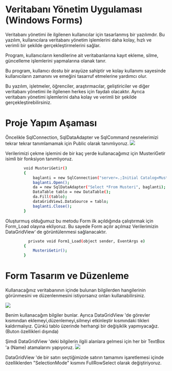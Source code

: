 # Veritabanı Yönetim Uygulaması (Windows Forms)

Veritabanı yönetimi ile ilgilenen kullanıcılar için tasarlanmış bir yazılımdır. Bu yazılım, kullanıcılara veritabanı yönetim işlemlerini daha kolay, hızlı ve verimli bir şekilde gerçekleştirmelerini sağlar.

Program, kullanıcıların kendilerine ait veritabanlarına kayıt ekleme, silme, güncelleme işlemlerini yapmalarına olanak tanır.

Bu program, kullanıcı dostu bir arayüze sahiptir ve kolay kullanımı sayesinde kullanıcıların zamanını ve emeğini tasarruf etmelerine yardımcı olur.

Bu yazılım, işletmeler, öğrenciler, araştırmacılar, geliştiriciler ve diğer veritabanı yönetimi ile ilgilenen herkes için faydalı olacaktır. Ayrıca veritabanı yönetimi işlemlerini daha kolay ve verimli bir şekilde gerçekleştirebilirsiniz.

# Proje Yapım Aşaması

Öncelikle SqlConnection, SqlDataAdapter ve SqlCommand nesnelerimizi tekrar tekrar tanımlamamak için Public olarak tanımlıyoruz.
![](https://i.hizliresim.com/b8frrxw.png)

Verilerimizi çekme işlemini de bir kaç yerde kullanacağımız için MusteriGetir isimli bir fonksiyon tanımlıyoruz.

```bash
        void MusteriGetir()
        {
            baglanti = new SqlConnection("server=.;Initial Catalog=MusteriSiparis;Integrated Security=SSPI");
            baglanti.Open();
            da = new SqlDataAdapter("Select *From Musteri", baglanti);
            DataTable tablo = new DataTable();
            da.Fill(tablo);
            dataGridView1.DataSource = tablo;
            baglanti.Close();
        }
```
Oluşturmuş olduğumuz bu metodu Form ilk açıldığında çalıştırmak için Form_Load olayına ekliyoruz. Bu sayede Form açılır açılmaz Verilerimizin DataGridView‘ de görüntülenmesi sağlanacaktır.

```bash
          private void Form1_Load(object sender, EventArgs e)
        {
            MusteriGetir();
        }
```
# Form Tasarım ve Düzenleme
Kullanacağınız veritabanının içinde bulunan bilgilerden hangilerinin görünmesini ve düzenlenmesini istiyorsanız onları kullanabilirsiniz.

![](https://i.hizliresim.com/57mf0jm.png)

Benim kullanacağım bilgiler bunlar. Ayrıca DataGridView 'de görevler kısmından eklemeyi,düzenlemeyi,silmeyi etkinleştir kısmındaki tikleri kaldırmalıyız. Çünkü tablo üzerinde herhangi bir değişiklik yapmıyacağız. (Buton özellikleri dışında)

Şimdi DataGridView 'deki bilgilerin ilgili alanlara gelmesi için her bir TextBox 'a (Name) atamalarını yapıyoruz.
![](https://i.hizliresim.com/ow2335l.png)

DataGridView 'de bir satırı seçtiğimizde satırın tamamını işaretlemesi içinde özelliklerden "SelectionMode" kısmını FullRowSelect olarak değiştiriyoruz.

